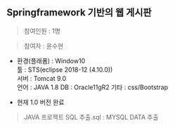 
## Springframework 기반의 웹 게시판

>참여인원 : 1명	

>참여자 : 윤수현	

* 환경(플래폼) : Window10  
툴 : STS(eclipse 2018-12 (4.10.0))  
서버 : Tomcat 9.0  
언어 : JAVA 1.8
DB : Oracle11gR2
기타 : css/Bootstrap  

+ 현재 1.0 버전 완료
> JAVA 프로젝트 SQL 추출.sql : MYSQL DATA 추출
